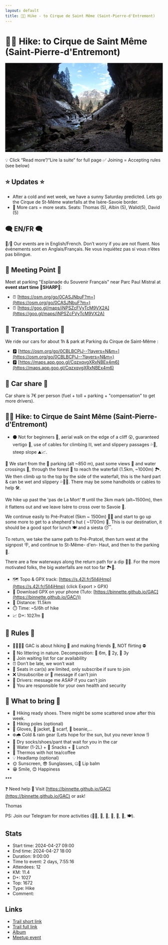 ```yaml
---
layout: default
title: 🥾🔴 Hike - to Cirque de Saint Même (Saint-Pierre-d'Entremont)
---
```


# 🥾🔴 Hike: to Cirque de Saint Même (Saint-Pierre-d'Entremont)

![2024-04-27](../img/orig/2024-04-27.jpg)

💡 Click “Read more”/“Lire la suite” for full page ✅ Joining = Accepting rules (see below)

##  ⭐ Updates ⭐ 

* After a cold and wet week, we have a sunny Saturday predicted. Lets go the Cirque de St-Même waterfalls at the Isère-Savoie border.
* 📅 More cars = more seats. Seats: Thomas (5), Albin (5), Walid(5), David (5)

##  🗨️ EN/FR 🗨️ 
🦅/🐓 Our events are in English/French. Don’t worry if you are not fluent. Nos évènements sont en Anglais/Français. Ne vous inquiétez pas si vous n’êtes pas bilingue.

## 📍 Meeting Point 📍
Meet at parking "Esplanade du Souvenir Français" near Parc Paul Mistral at **event start time 🔺SHARP🔺**:

* ⏰ [https://osm.org/go/0CASJNbuF?m=](https://osm.org/go/0CASJNbuF?m=)
* ⏰ [https://goo.gl/maps/iNPSZcFVyTcM9VX2A](https://goo.gl/maps/iNPSZcFVyTcM9VX2A)

##  🚗 Transportation 🚗 
We ride our cars for about 1h & park at Parking du Cirque de Saint-Même :

* 🅿️ [https://osm.org/go/0CBLBCPjJ--?layers=N&m=](https://osm.org/go/0CBLBCPjJ--?layers=N&m=)
* 🅿️ [https://maps.app.goo.gl/CqzxqvgXRxNBEx4m6](https://maps.app.goo.gl/CqzxqvgXRxNBEx4m6)

##  🚗 Car share 🚗 
Car share is 7€ per person (fuel + toll + parking + "compensation" to get more drivers).
##  🥾🔴 Hike: to Cirque de Saint Même (Saint-Pierre-d'Entremont) 

* ⚫ Not for beginners 🚫, aerial walk on the edge of a cliff 😲, guaranteed vertigo 😬, use of cables for climbing ⛓️, wet and slippery passages 💦👣, steep slope ⛰️📈.

🥾 We start from the 🚗 parking (alt \~850 m), past some views 🌄 and water crossings 🌊, through the forest 🌳 to reach the waterfall (1.5km, \~1000m) 🏞️. We then climb up to the top by the side of the waterfall, this is the hard part & can be wet and slippery 💦🧗‍♂️. There may be some handholds or cables to help 🛠️.

We hike up past the 'pas de La Mort' ❗❗ until the 3km mark (alt\~1500m), then it flattens out and we leave Isère to cross over to Savoie 🔄.

We continue easily to Pré-Pratcel (5km \~ 1500m) 🚶‍♂️ and start to go up some more to get to a shepherd's hut ( \~1700m) 🏡.
This is our destination, it should be a good spot for lunch 🍽️ and a siesta 😴.

To return, we take the same path to Pré-Pratcel, then turn west at the signpost 🪧, and continue to St-Même- d'en- Haut, and then to the parking 🚗.

There are a few waterways along the return path for a dip 🏊‍♂️.
For the more motivated folks, the big waterfalls are not too far 🏞️👣.

* 🗺️ Topo & GPX track: [https://s.42l.fr/5ll4jHmp](https://s.42l.fr/5ll4jHmp) (click Export > GPX)
* 📲 Download GPX on your phone (Tuto: [https://binnette.github.io/GAC](https://binnette.github.io/GAC/))
* 📏 Distance: 11.5km
* ⏱️ Time: \~5/6h of hike
* 📈 D+: 1027m 🤯

##  📜 Rules 📜 

* 🚶‍♀️🚶‍♂️ GAC is about hiking 🥾 and making friends 🤗, NOT flirting ⛔
* 🚮 No littering in nature. Decomposition: 🍊 6m, 🍌 2y, 🥚 3y
* 🚗 Join waiting list for car availability
* ⏰ Don’t be late, we won’t wait
* 💺 Seats in car(s) are limited, only subscribe if sure to join
* ❌ Unsubscribe or 💬 message if can’t join
* 🚗 Drivers: message me ASAP if you can’t join
* 💟 You are responsible for your own health and security

##  🎒 What to bring 🎒 

* 🥾 Hiking ready shoes. There might be some scattered snow after this week.
* 🥢 Hiking poles (optional)
* 🧤 Gloves, 🧥 jacket, [🧣](https://wprock.fr/t/emoji/cold-face/) scarf, 🧢 beanie,...
* ❄️🌧️ Cold & rain gear (Lets hope for the sun, but you never know !)
* 🧦 Dry socks/shoes/pant that wait for you in the car
* 🧃 Water (1-2L) + 🍫 Snacks + 🥗 Lunch
* 🍵 Thermos with hot tea/coffee
* 💡 Headlamp (optional)
* 🌞 Sunscreen, 😎 Sunglasses, 🤐🧊 Lip balm
* 😁 Smile, 😊 Happiness

\*\*\*

❓ Need help 🤔 Visit [https://binnette.github.io/GAC](https://binnette.github.io/GAC) or ask!

Thomas

PS: Join our Telegram for more activities (🧗‍♀️, 🏓, 🎳, 🎲, 🎥, 🎵, 🍽️).

## Stats

- Start time: 2024-04-27 09:00
- End time: 2024-04-27 18:00
- Duration: 9:00:00
- Time to event: 2 days, 7:55:16
- Attendees: 12
- KM: 11.4
- D+: 1027
- Top: 1672
- Type: Hike
- Comment: 

## Links

- [Trail short link](https://s.42l.fr/5ll4jHmp)
- [Trail full link](https://brouter.de/brouter-web/#map=14/45.4057/5.8990/OpenTopoMap&lonlats=5.890646,45.400819;5.890474,45.399158;5.890624,45.392061;5.907125,45.396069;5.914335,45.414662;5.890388,45.406103;5.89056,45.401552)
- [Album](https://binnette.github.io/GacImg2024/2024-04-27-🥾🔴-Hike-to-Cirque-de-Saint-Même-Saint-Pierre-dEntremont.html)
- [Meetup event](https://www.meetup.com/grenoble-adventure-club-english-french/events/300623520/)
